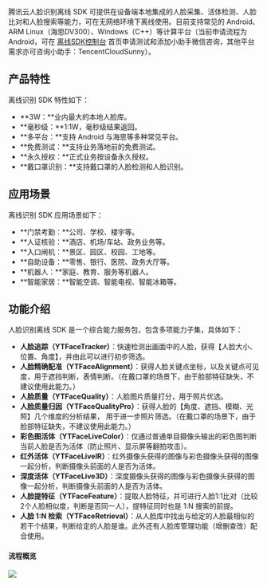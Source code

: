腾讯云人脸识别离线 SDK 可提供在设备端本地集成的人脸采集、活体检测、人脸比对和人脸搜索等能力，可在无网络环境下离线使用。目前支持常见的 Android、ARM Linux（海思DV300）、Windows（C++）等计算平台（当前申请流程为 Android，可在 [离线SDK控制台](https://console.cloud.tencent.com/aiface/sdk) 首页申请测试和添加小助手微信咨询，其他平台需求亦可咨询小助手：TencentCloudSunny）。

## 产品特性
离线识别 SDK 特性如下：
- **3W：**业内最大的本地人脸库。
- **毫秒级：**1:1W，毫秒级结果返回。
- **多平台：**支持 Android 与海思等多种常见平台。
- **免费测试：**支持业务落地前的免费测试。
- **永久授权：**正式业务按设备永久授权。
- **戴口罩识别：**支持戴口罩的人脸检测和人脸识别。

## 应用场景
离线识别 SDK 应用场景如下：
- **门禁考勤：**公司、学校、楼宇等。
- **人证核验：**酒店、机场/车站、政务业务等。
- **入口闸机：**景区、园区、校园、工地等。
- **自助设备：**零售、银行、医院、政务大厅等。
- **机器人：**家庭、教育、服务等机器人。
- **智能家居：**智能空调、智能电视、智能冰箱等。

## 功能介绍
人脸识别离线 SDK 是一个综合能力服务包，包含多项能力子集，具体如下：
- **人脸追踪（YTFaceTracker）**：快速检测出画面中的人脸，获得【人脸大小、位置、角度】，并由此可以进行初步筛选。
- **人脸精确配准（YTFaceAlignment）**：获得人脸关键点坐标，以及关键点可见度，用于遮挡判断，表情判断。（在戴口罩的场景下，由于脸部特征缺失，不建议使用此能力。）
- **人脸质量（YTFaceQuality）**：人脸图片质量打分，用于照片优选。
- **人脸质量归因（YTFaceQualityPro）**：获得人脸的【角度、遮挡、模糊、光照】几个维度的分析结果， 用于进一步照片筛选。（在戴口罩的场景下，由于脸部特征缺失，不建议使用此能力。）
- **彩色图活体（YTFaceLiveColor）**：仅通过普通单目摄像头输出的彩色图判断当前人脸是否为活体（防止照片、显示屏等翻拍攻击）。
- **红外活体（YTFaceLiveIR）**：红外摄像头获得的图像与彩色摄像头获得的图像一起分析，判断摄像头前面的人是否为活体。
- **深度活体（YTFaceLive3D）**：深度摄像头获得的图像与彩色摄像头获得的图像一起分析，判断摄像头前面的人是否为活体。
- **人脸提特征（YTFaceFeature）**：提取人脸特征，并可进行人脸1:1比对（比较2个人脸相似度，判断是否同一人），提特征同时也是 1:N 搜索的前提。
- **人脸 1:N 检索（YTFaceRetrieval）**：从人脸库中找出与给定的人脸最相似的若干个结果，判断给定的人脸是谁。此外还有人脸库管理功能（增删查改）配合使用。

#### 流程概览
![](https://main.qcloudimg.com/raw/3a69edc08bf212fd6b9cf180c5273632.png)

